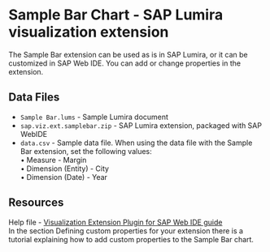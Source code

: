Sample Bar Chart - SAP Lumira visualization extension
=================================================
The Sample Bar extension can be used as is in SAP Lumira, or it can be customized in SAP Web IDE. You can add or change properties in the extension.

Data Files
-----------
* `Sample Bar.lums` - Sample Lumira document
* `sap.viz.ext.samplebar.zip` - SAP Lumira extension, packaged with SAP WebIDE
* `data.csv` - Sample data file. When using the data file with the Sample Bar extension, set the following values:<br>
    •	Measure - Margin <br>
    •	Dimension (Entity) - City <br>
    •	Dimension (Date) - Year



Resources
-----------
Help file  -  <a href="https://help.hana.ondemand.com/webide_vizpacker/frameset.htm">Visualization Extension Plugin for SAP Web IDE guide</a><br>
In the section Defining custom properties for your extension there is a tutorial explaining how to add custom properties to the Sample Bar chart.
